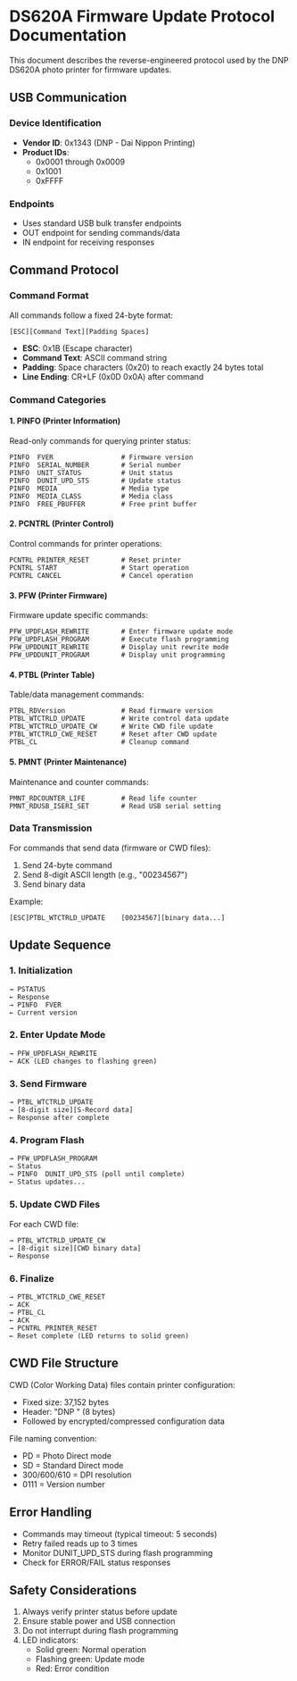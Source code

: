 # DS620A Firmware Update Protocol Documentation

This document describes the reverse-engineered protocol used by the DNP DS620A photo printer for firmware updates.

## USB Communication

### Device Identification
- **Vendor ID**: 0x1343 (DNP - Dai Nippon Printing)
- **Product IDs**: 
  - 0x0001 through 0x0009
  - 0x1001
  - 0xFFFF

### Endpoints
- Uses standard USB bulk transfer endpoints
- OUT endpoint for sending commands/data
- IN endpoint for receiving responses

## Command Protocol

### Command Format
All commands follow a fixed 24-byte format:
```
[ESC][Command Text][Padding Spaces]
```

- **ESC**: 0x1B (Escape character)
- **Command Text**: ASCII command string
- **Padding**: Space characters (0x20) to reach exactly 24 bytes total
- **Line Ending**: CR+LF (0x0D 0x0A) after command

### Command Categories

#### 1. PINFO (Printer Information)
Read-only commands for querying printer status:
```
PINFO  FVER                 # Firmware version
PINFO  SERIAL_NUMBER        # Serial number
PINFO  UNIT_STATUS          # Unit status
PINFO  DUNIT_UPD_STS        # Update status
PINFO  MEDIA                # Media type
PINFO  MEDIA_CLASS          # Media class
PINFO  FREE_PBUFFER         # Free print buffer
```

#### 2. PCNTRL (Printer Control)
Control commands for printer operations:
```
PCNTRL PRINTER_RESET        # Reset printer
PCNTRL START                # Start operation
PCNTRL CANCEL               # Cancel operation
```

#### 3. PFW (Printer Firmware)
Firmware update specific commands:
```
PFW_UPDFLASH_REWRITE        # Enter firmware update mode
PFW_UPDFLASH_PROGRAM        # Execute flash programming
PFW_UPDDUNIT_REWRITE        # Display unit rewrite mode
PFW_UPDDUNIT_PROGRAM        # Display unit programming
```

#### 4. PTBL (Printer Table)
Table/data management commands:
```
PTBL_RDVersion              # Read firmware version
PTBL_WTCTRLD_UPDATE         # Write control data update
PTBL_WTCTRLD_UPDATE_CW      # Write CWD file update
PTBL_WTCTRLD_CWE_RESET      # Reset after CWD update
PTBL_CL                     # Cleanup command
```

#### 5. PMNT (Printer Maintenance)
Maintenance and counter commands:
```
PMNT_RDCOUNTER_LIFE         # Read life counter
PMNT_RDUSB_ISERI_SET        # Read USB serial setting
```

### Data Transmission

For commands that send data (firmware or CWD files):
1. Send 24-byte command
2. Send 8-digit ASCII length (e.g., "00234567")
3. Send binary data

Example:
```
[ESC]PTBL_WTCTRLD_UPDATE    [00234567][binary data...]
```

## Update Sequence

### 1. Initialization
```
→ PSTATUS
← Response
→ PINFO  FVER
← Current version
```

### 2. Enter Update Mode
```
→ PFW_UPDFLASH_REWRITE
← ACK (LED changes to flashing green)
```

### 3. Send Firmware
```
→ PTBL_WTCTRLD_UPDATE
→ [8-digit size][S-Record data]
← Response after complete
```

### 4. Program Flash
```
→ PFW_UPDFLASH_PROGRAM
← Status
→ PINFO  DUNIT_UPD_STS (poll until complete)
← Status updates...
```

### 5. Update CWD Files
For each CWD file:
```
→ PTBL_WTCTRLD_UPDATE_CW
→ [8-digit size][CWD binary data]
← Response
```

### 6. Finalize
```
→ PTBL_WTCTRLD_CWE_RESET
← ACK
→ PTBL_CL
← ACK
→ PCNTRL PRINTER_RESET
← Reset complete (LED returns to solid green)
```

## CWD File Structure

CWD (Color Working Data) files contain printer configuration:
- Fixed size: 37,152 bytes
- Header: "DNP    " (8 bytes)
- Followed by encrypted/compressed configuration data

File naming convention:
- PD = Photo Direct mode
- SD = Standard Direct mode
- 300/600/610 = DPI resolution
- 0111 = Version number

## Error Handling

- Commands may timeout (typical timeout: 5 seconds)
- Retry failed reads up to 3 times
- Monitor DUNIT_UPD_STS during flash programming
- Check for ERROR/FAIL status responses

## Safety Considerations

1. Always verify printer status before update
2. Ensure stable power and USB connection
3. Do not interrupt during flash programming
4. LED indicators:
   - Solid green: Normal operation
   - Flashing green: Update mode
   - Red: Error condition